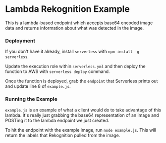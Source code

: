 # Lambda Rekognition Example

This is a lambda-based endpoint which accepts base64 encoded image data and returns information about what was detected in the image.


### Deployment

If you don't have it already, install `serverless` with `npm install -g serverless`.

Update the execution role within `serverless.yml` and then deploy the function to AWS with `serverless deploy` command.

Once the function is deployed, grab the `endpoint` that Serverless prints out and update line 8 of `example.js`.


### Running the Example
`example.js` is an example of what a client would do to take advantage of this lambda.  It's really just grabbing the base64 representation of an image and POSTing it to the lambda endpoint we just created.

To hit the endpoint with the example image, run `node example.js`.  This will return the labels that Rekognition pulled from the image.
